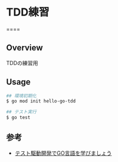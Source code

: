 # TDD練習
====

## Overview

TDDの練習用

## Usage

```sh
## 環境初期化
$ go mod init hello-go-tdd

## テスト実行
$ go test
```

## 参考

- [テスト駆動開発でGO言語を学びましょう](https://andmorefine.gitbook.io/learn-go-with-tests/)